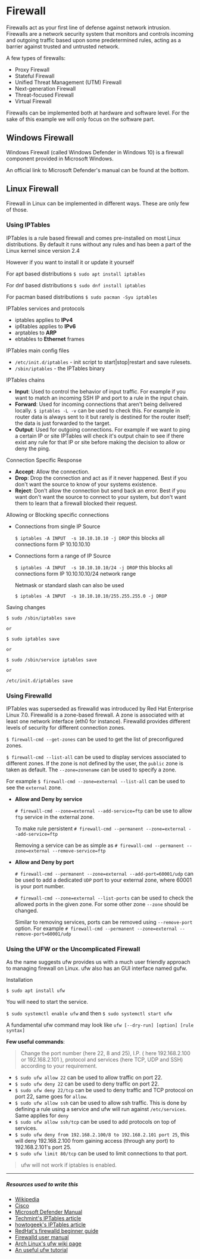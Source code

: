 # Firewall

Firewalls act as your first line of defense against network intrusion. Firewalls are a network security system that monitors and controls incoming and outgoing traffic based upon some predetermined rules, acting as a barrier against trusted and untrusted network.

A few types of firewalls:

  - Proxy Firewall
  - Stateful Firewall
  - Unified Threat Management (UTM) Firewall
  - Next-generation Firewall
  - Threat-focused Firewall
  - Virtual Firewall

Firewalls can be implemented both at hardware and software level. For the sake of this example we will only focus on the software part.

## Windows Firewall

Windows Firewall (called Windows Defender in Windows 10) is a firewall component provided in Microsoft Windows.

An official link to Microsoft Defender's manual can be found at the bottom.

## Linux Firewall

Firewall in Linux can be implemented in different ways. These are only few of those.

### Using IPTables

IPTables is a rule based firewall and comes pre-installed on most Linux distributions. By default it runs without any rules and has been a part of the Linux kernel since version 2.4

However if you want to install it or update it yourself

For apt based distributions
`$ sudo apt install iptables`

For dnf based distributions
`$ sudo dnf install iptables`

For pacman based distributions
`$ sudo pacman -Syu iptables`

IPTables services and protocols

  - iptables applies to **IPv4**
  - ip6tables applies to **IPv6**
  - arptables to **ARP**
  - ebtables to **Ethernet** frames

IPTables main config files

  - `/etc/init.d/iptables` - init script to start|stop|restart and save rulesets.
  - `/sbin/iptables` - the IPTables binary

IPTables chains
  
  - **Input**: Used to control the behavior of input traffic. For example if you want to match an incoming SSH IP and port to a rule in the input chain.
  - **Forward**: Used for incoming connections that aren't being delivered locally. `$ iptables -L -v` can be used to check this. For example in router data is always sent to it but rarely is destined for the router itself; the data is just forwarded to the target.
  - **Output**: Used for outgoing connections. For example if we want to ping a certain IP or site IPTables will check it's output chain to see if there exist any rule for that IP or site before making the decision to allow or deny the ping.

Connection Specific Response

  - **Accept**: Allow the connection.
  - **Drop**: Drop the connection and act as if it never happened. Best if you don't want the source to know of your systems existence.
  - **Reject**: Don't allow the connection but send back an error. Best if you want don't want the source to connect to your system, but don't want them to learn that a firewall blocked their request.

Allowing or Blocking specific connections
  
  - Connections from single IP Source

    `$ iptables -A INPUT  -s 10.10.10.10 -j DROP` this blocks all connections form IP 10.10.10.10

  - Connections form a range of IP Source

    `$ iptables -A INPUT  -s 10.10.10.10/24 -j DROP` this blocks all connections form IP 10.10.10.10/24 network range

    Netmask or standard slash can also be used

    `$ iptables -A INPUT  -s 10.10.10.10/255.255.255.0 -j DROP`

Saving changes

```
$ sudo /sbin/iptables save

or

$ sudo iptables save

or

$ sudo /sbin/service iptables save

or

/etc/init.d/iptables save
```

### Using Firewalld

IPTables was superseded as firewalld was introduced by Red Hat Enterprise Linux 7.0. Firewalld is a zone-based firewall. A zone is associated with at least one network interface (eth0 for instance). Firewalld provides different levels of security for different connection zones.

`$ firewall-cmd --get-zones` can be used to get the list of preconfigured zones.

`$ firewall-cmd --list-all` can be used to display services associated to different zones. If the zone is not defined by the user, the `public` zone is taken as default. The `--zone=zonename` can be used to specify a zone.

For example `$ firewall-cmd --zone=external --list-all` can be used to see the `external` zone.

* **Allow and Deny by service**

  `# firewall-cmd --zone=external --add-service=ftp` can be use to allow `ftp` service in the external zone.

  To make rule persistent `# firewall-cmd --permanent --zone=external --add-service=ftp`

  Removing a service can be as simple as `# firewall-cmd --permanent --zone=external --remove-service=ftp`

* **Allow and Deny by port**

  `# firewall-cmd --permanent --zone=external --add-port=60001/udp` can be used to add a dedicated `UDP` port to your external zone, where 60001 is your port number.

  `# firewall-cmd --zone=external --list-ports` can be used to check the allowed ports in the given zone. For some other zone `--zone` should be changed.

  Similar to removing services, ports can be removed using `--remove-port` option. For example `# firewall-cmd --permanent --zone=external --remove-port=60001/udp`

### Using the UFW or the Uncomplicated Firewall

As the name suggests ufw provides us with a much user friendly approach to managing firewall on Linux. ufw also has an GUI interface named gufw.

Installation

`$ sudo apt install ufw`

You will need to start the service.

`$ sudo systemctl enable ufw` and then `$ sudo systemctl start ufw`

A fundamental ufw command may look like `ufw [--dry-run] [option] [rule syntax]`

**Few useful commands**:

  > Change the port number (here 22, 8 and 25), I.P. ( here 192.168.2.100 or 192.168.2.101 ), protocol and services (here TCP, UDP and SSH) according to your requirement.

  - `$ sudo ufw allow 22` can be used to allow traffic on port 22.
  - `$ sudo ufw deny 22` can be used to deny traffic on port 22.
  - `$ sudo ufw deny 22/tcp` can be used to deny traffic and TCP protocol on port 22, same goes for `allow`.
  - `$ sudo ufw allow ssh` can be used to allow ssh traffic. This is done by defining a rule using a service and ufw will run against `/etc/services`. Same applies for `deny`
  - `$ sudo ufw allow ssh/tcp` can be used to add protocols on top of services.
  - `$ sudo ufw deny from 192.168.2.100/8 to 192.168.2.101 port 25`, this will deny 192.168.2.100 from gaining access (through any port) to 192.168.2.101's port 25.
  - `$ sudo ufw limit 80/tcp` can be used to limit connections to that port.

  > ufw will not work if iptables is enabled.

---

##### Resources used to write this

- [Wikipedia](https://en.wikipedia.org/wiki/Firewall_(computing))
- [Cisco](https://www.cisco.com/c/en/us/products/security/firewalls/what-is-a-firewall.html)
- [Microsoft Defender Manual](https://support.microsoft.com/en-in/help/4028544/windows-10-turn-microsoft-defender-firewall-on-or-off)
- [Techmint's IPTables article](https://www.tecmint.com/basic-guide-on-iptables-linux-firewall-tips-commands/)
- [howtogeek's IPTables article](https://www.howtogeek.com/177621/the-beginners-guide-to-iptables-the-linux-firewall/)
- [RedHat's firewalld beginner guide](https://www.redhat.com/sysadmin/beginners-guide-firewalld)
- [Firewalld user manual](https://firewalld.org/documentation/man-pages/firewall-cmd.html)
- [Arch Linux's ufw wiki page](https://wiki.archlinux.org/index.php/Uncomplicated_Firewall)
- [An useful ufw tutorial](https://www.linux.com/training-tutorials/introduction-uncomplicated-firewall-ufw/)
